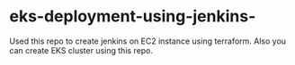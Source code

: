 # eks-deployment-using-jenkins-
Used this repo to create jenkins on EC2 instance using terraform.
Also you can create EKS cluster using this repo.
